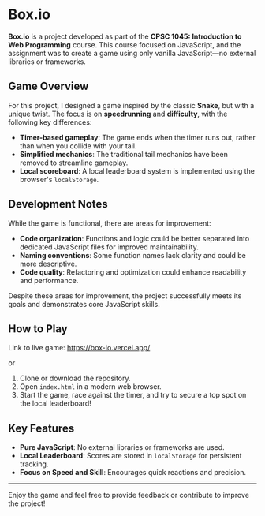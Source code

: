 # Box.io

**Box.io** is a project developed as part of the **CPSC 1045: Introduction to Web Programming** course. This course focused on JavaScript, and the assignment was to create a game using only vanilla JavaScript—no external libraries or frameworks.

## Game Overview

For this project, I designed a game inspired by the classic **Snake**, but with a unique twist. The focus is on **speedrunning** and **difficulty**, with the following key differences:

- **Timer-based gameplay**: The game ends when the timer runs out, rather than when you collide with your tail.
- **Simplified mechanics**: The traditional tail mechanics have been removed to streamline gameplay.
- **Local scoreboard**: A local leaderboard system is implemented using the browser's `localStorage`.

## Development Notes

While the game is functional, there are areas for improvement:

- **Code organization**: Functions and logic could be better separated into dedicated JavaScript files for improved maintainability.
- **Naming conventions**: Some function names lack clarity and could be more descriptive.
- **Code quality**: Refactoring and optimization could enhance readability and performance.

Despite these areas for improvement, the project successfully meets its goals and demonstrates core JavaScript skills.

## How to Play

Link to live game:
https://box-io.vercel.app/

or

1. Clone or download the repository.
2. Open `index.html` in a modern web browser.
3. Start the game, race against the timer, and try to secure a top spot on the local leaderboard!

## Key Features

- **Pure JavaScript**: No external libraries or frameworks are used.
- **Local Leaderboard**: Scores are stored in `localStorage` for persistent tracking.
- **Focus on Speed and Skill**: Encourages quick reactions and precision.

---

Enjoy the game and feel free to provide feedback or contribute to improve the project!

